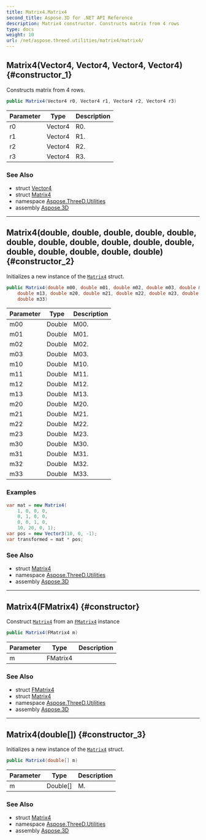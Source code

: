 ```yaml
---
title: Matrix4.Matrix4
second_title: Aspose.3D for .NET API Reference
description: Matrix4 constructor. Constructs matrix from 4 rows
type: docs
weight: 10
url: /net/aspose.threed.utilities/matrix4/matrix4/
---
```

## Matrix4(Vector4, Vector4, Vector4, Vector4) {#constructor_1}

Constructs matrix from 4 rows.

```csharp
public Matrix4(Vector4 r0, Vector4 r1, Vector4 r2, Vector4 r3)
```

| Parameter | Type | Description |
| --- | --- | --- |
| r0 | Vector4 | R0. |
| r1 | Vector4 | R1. |
| r2 | Vector4 | R2. |
| r3 | Vector4 | R3. |

### See Also

* struct [Vector4](../../vector4/)
* struct [Matrix4](../)
* namespace [Aspose.ThreeD.Utilities](../../../aspose.threed.utilities/)
* assembly [Aspose.3D](../../../)

---

## Matrix4(double, double, double, double, double, double, double, double, double, double, double, double, double, double, double, double) {#constructor_2}

Initializes a new instance of the [`Matrix4`](../) struct.

```csharp
public Matrix4(double m00, double m01, double m02, double m03, double m10, double m11, double m12, 
    double m13, double m20, double m21, double m22, double m23, double m30, double m31, double m32, 
    double m33)
```

| Parameter | Type | Description |
| --- | --- | --- |
| m00 | Double | M00. |
| m01 | Double | M01. |
| m02 | Double | M02. |
| m03 | Double | M03. |
| m10 | Double | M10. |
| m11 | Double | M11. |
| m12 | Double | M12. |
| m13 | Double | M13. |
| m20 | Double | M20. |
| m21 | Double | M21. |
| m22 | Double | M22. |
| m23 | Double | M23. |
| m30 | Double | M30. |
| m31 | Double | M31. |
| m32 | Double | M32. |
| m33 | Double | M33. |

### Examples

```csharp
var mat = new Matrix4(
    1, 0, 0, 0,
    0, 1, 0, 0,
    0, 0, 1, 0,
    10, 20, 0, 1);
var pos = new Vector3(10, 0, -1);
var transformed = mat * pos;
```

### See Also

* struct [Matrix4](../)
* namespace [Aspose.ThreeD.Utilities](../../../aspose.threed.utilities/)
* assembly [Aspose.3D](../../../)

---

## Matrix4(FMatrix4) {#constructor}

Construct [`Matrix4`](../) from an [`FMatrix4`](../../fmatrix4/) instance

```csharp
public Matrix4(FMatrix4 m)
```

| Parameter | Type | Description |
| --- | --- | --- |
| m | FMatrix4 |  |

### See Also

* struct [FMatrix4](../../fmatrix4/)
* struct [Matrix4](../)
* namespace [Aspose.ThreeD.Utilities](../../../aspose.threed.utilities/)
* assembly [Aspose.3D](../../../)

---

## Matrix4(double[]) {#constructor_3}

Initializes a new instance of the [`Matrix4`](../) struct.

```csharp
public Matrix4(double[] m)
```

| Parameter | Type | Description |
| --- | --- | --- |
| m | Double[] | M. |

### See Also

* struct [Matrix4](../)
* namespace [Aspose.ThreeD.Utilities](../../../aspose.threed.utilities/)
* assembly [Aspose.3D](../../../)


